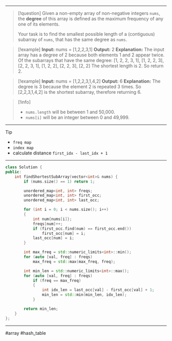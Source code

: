 ___

> [!question] 
> Given a non-empty array of non-negative integers `nums`, the **degree** of this array is defined as the maximum frequency of any one of its elements.
> 
> Your task is to find the smallest possible length of a (contiguous) subarray of `nums`, that has the same degree as `nums`. 

> [!example] 
> **Input:** nums = [1,2,2,3,1]
**Output:** 2
**Explanation:** 
The input array has a degree of 2 because both elements 1 and 2 appear twice.
Of the subarrays that have the same degree:
[1, 2, 2, 3, 1], [1, 2, 2, 3], [2, 2, 3, 1], [1, 2, 2], [2, 2, 3], [2, 2]
The shortest length is 2. So return 2. 

> [!example] 
> **Input:** nums = [1,2,2,3,1,4,2]
**Output:** 6
**Explanation:** 
The degree is 3 because the element 2 is repeated 3 times.
So [2,2,3,1,4,2] is the shortest subarray, therefore returning 6. 

> [!info] 
> - `nums.length` will be between 1 and 50,000.
> - `nums[i]` will be an integer between 0 and 49,999. 

___

> [!tip] 
> - `freq map`
> - `index map`
> - calculate distance `first_idx - last_idx + 1`

___

```cpp
class Solution {
public:
    int findShortestSubArray(vector<int>& nums) {
        if (nums.size() == 1) return 1;

        unordered_map<int, int> freqs;
        unordered_map<int, int> first_occ;
        unordered_map<int, int> last_occ;

        for (int i = 0; i < nums.size(); i++)
        {
            int num{nums[i]};
            freqs[num]++;
            if (first_occ.find(num) == first_occ.end())
                first_occ[num] = i;
            last_occ[num] = i;
        }

        int max_freq = std::numeric_limits<int>::min();
        for (auto [val, freq] : freqs)
            max_freq = std::max(max_freq, freq);

        int min_len = std::numeric_limits<int>::max();
        for (auto [val, freq] : freqs)
            if (freq == max_freq)
            {
                int idx_len = last_occ[val] - first_occ[val] + 1;
                min_len = std::min(min_len, idx_len);
            }

        return min_len;
    }
};
```

___

#array #hash_table 